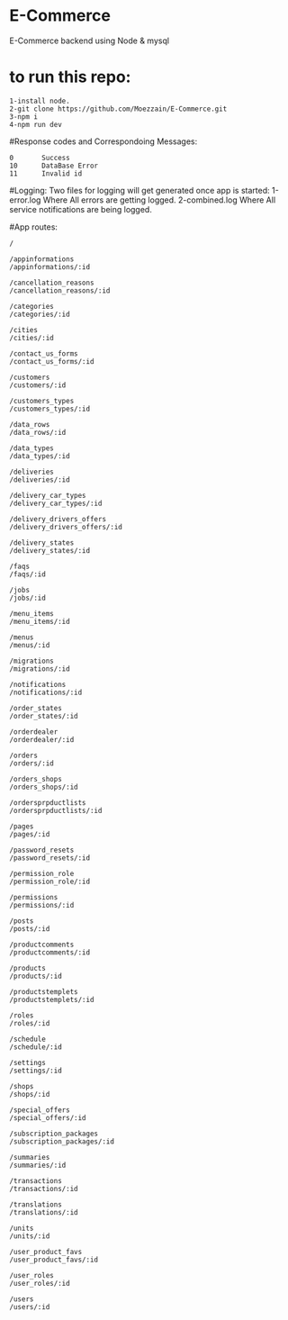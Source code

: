 # E-Commerce
E-Commerce backend using Node &amp; mysql

# to run this repo:
    1-install node.
    2-git clone https://github.com/Moezzain/E-Commerce.git
    3-npm i
    4-npm run dev

#Response codes and Correspondoing Messages:

    0       Success
    10      DataBase Error
    11      Invalid id

#Logging:
Two files for logging will get generated once app is started:
    1-error.log     Where All errors are getting logged.
    2-combined.log  Where All service notifications are being logged.

#App routes:

    /

    /appinformations
    /appinformations/:id

    /cancellation_reasons
    /cancellation_reasons/:id

    /categories
    /categories/:id

    /cities
    /cities/:id

    /contact_us_forms
    /contact_us_forms/:id

    /customers
    /customers/:id

    /customers_types
    /customers_types/:id

    /data_rows
    /data_rows/:id

    /data_types
    /data_types/:id

    /deliveries
    /deliveries/:id

    /delivery_car_types
    /delivery_car_types/:id

    /delivery_drivers_offers
    /delivery_drivers_offers/:id

    /delivery_states
    /delivery_states/:id

    /faqs
    /faqs/:id

    /jobs
    /jobs/:id

    /menu_items
    /menu_items/:id

    /menus
    /menus/:id

    /migrations
    /migrations/:id

    /notifications
    /notifications/:id

    /order_states
    /order_states/:id

    /orderdealer
    /orderdealer/:id

    /orders
    /orders/:id

    /orders_shops
    /orders_shops/:id

    /ordersprpductlists
    /ordersprpductlists/:id

    /pages
    /pages/:id

    /password_resets
    /password_resets/:id

    /permission_role
    /permission_role/:id

    /permissions
    /permissions/:id

    /posts
    /posts/:id

    /productcomments
    /productcomments/:id

    /products
    /products/:id

    /productstemplets
    /productstemplets/:id

    /roles
    /roles/:id

    /schedule
    /schedule/:id

    /settings
    /settings/:id

    /shops
    /shops/:id

    /special_offers
    /special_offers/:id

    /subscription_packages
    /subscription_packages/:id

    /summaries
    /summaries/:id

    /transactions
    /transactions/:id

    /translations
    /translations/:id

    /units
    /units/:id

    /user_product_favs
    /user_product_favs/:id

    /user_roles
    /user_roles/:id

    /users
    /users/:id    